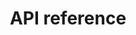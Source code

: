 ---
pcx_content_type: navigation
title: API reference
external_link: /api/operations/load-balancers-load-balancer-details
weight: 152
_build:
  publishResources: false
  render: never
---